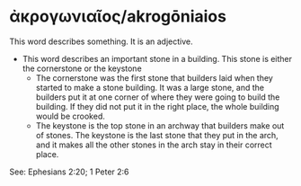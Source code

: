 # ἀκρογωνιαῖος/akrogōniaios
This word describes something. It is an adjective.
* This word describes an important stone in a building. This stone is either the cornerstone or the keystone
    * The cornerstone was the first stone that builders laid when they started to make a stone building. It was a large stone, and the builders put it at one corner of where they were going to build the building. If they did not put it in the right place, the whole building would be crooked.
    * The keystone is the top stone in an archway that builders make out of stones. The keystone is the last stone that they put in the arch, and it makes all the other stones in the arch stay in their correct place.

See: Ephesians 2:20; 1 Peter 2:6

